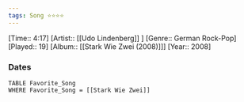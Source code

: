 ```yaml
---
tags: Song ⭐⭐⭐⭐ 
---
```

[Time:: 4:17]
[Artist:: [[Udo Lindenberg]] ]
[Genre:: German Rock-Pop]
[Played:: 19]
[Album:: [[Stark Wie Zwei (2008)]]]
[Year:: 2008]
### Dates
````dataview
TABLE Favorite_Song
WHERE Favorite_Song = [[Stark Wie Zwei]]
````